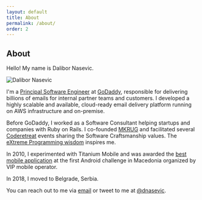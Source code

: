 ```yaml
---
layout: default
title: About
permalink: /about/
order: 2
---
```



<h2 class="post-list-heading">About</h2>

Hello! My name is Dalibor Nasevic.

<img alt="Dalibor Nasevic" src="/assets/dalibor.nasevic.photo.jpg" title="Dalibor Nasevic">

I'm a <a href="https://www.linkedin.com/in/dalibornasevic" target="_blank" title="My LinkedIn profile">Principal Software Engineer</a> at <a href="https://www.godaddy.com" target="_blank">GoDaddy</a>, responsible for delivering billions of emails for internal partner teams and customers. I developed a highly scalable and available, cloud-ready email delivery platform running on AWS infrastructure and on-premise.

Before GoDaddy, I worked as a Software Consultant helping startups and companies with Ruby on Rails. I co-founded <a href="/posts/6-announcing-macedonian-ruby-user-group-mkrug">MKRUG</a> and facilitated several <a href="/posts/74-notes-from-global-day-of-coderetreat-2016-in-skopje">Coderetreat</a> events sharing the Software Craftsmanship values. The <a href="/posts/23-extreme-programming-wisdom">eXtreme Programming wisdom</a> inspires me.

In 2010, I experimented with Titanium Mobile and was awarded the <a href="/posts/15-vip-android-challenge-grand-prix-with-popravimk">best mobile application</a> at the first Android challenge in Macedonia organized by VIP mobile operator.

In 2018, I moved to Belgrade, Serbia.

You can reach out to me via <a href="mailto:dalibor.nasevic@gmail.com" title="Email">email</a> or tweet to me at <a href="https://twitter.com/dnasevic" title="Twitter" target="_blank">@dnasevic</a>.
